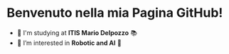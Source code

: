 # Benvenuto nella mia Pagina GitHub!

- 🏫 I'm studying at **ITIS Mario Delpozzo** 📚
- 👀 I’m interested in **Robotic and AI** 🤖
<!---
giurdanm/giurdanm is a ✨ special ✨ repository because its `README.md` (this file) appears on your GitHub profile.
You can click the Preview link to take a look at your changes.
--->
